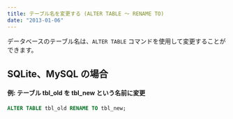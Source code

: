 ```yaml
---
title: テーブル名を変更する (ALTER TABLE ～ RENAME TO)
date: "2013-01-06"
---
```


データベースのテーブル名は、`ALTER TABLE` コマンドを使用して変更することができます。

SQLite、MySQL の場合
----

#### 例: テーブル tbl_old を tbl_new という名前に変更

~~~ sql
ALTER TABLE tbl_old RENAME TO tbl_new;
~~~

